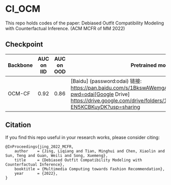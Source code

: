 # CI_OCM

This repo holds codes of the paper: Debiased Outfit Compatibility Modeling with Counterfactual Inference. (ACM MCFR of MM 2022)

## Checkpoint

| Backbone | AUC on IID | AUC on OOD | Pretrained model                                             |
| -------- | ---------- | ---------- | ------------------------------------------------------------ |
| OCM-CF   | 0.92       | 0.86       | [Baidu] (password:odai) 链接: https://pan.baidu.com/s/1BkswAWemgA9PJBGiEKBLvQ?pwd=odai[Google Drive] https://drive.google.com/drive/folders/1hzavzCY5PcV3O_qKH2kd-EN5KCBKuyDK?usp=sharing |

## Citation

If you find this repo useful in your research works, please consider citing:

```
@InProceedings{jing_2022_MCFR,
    author    = {Jing, Liqiang and Tian, Minghui and Chen, Xiaolin and Sun, Teng and Guan, Weili and Song, Xuemeng},
    title     = {Debiased Outfit Compatibility Modeling with Counterfactual Inference},
    booktitle = {Multimedia Computing towards Fashion Recommendation},
    year      = {2022},
}
```



